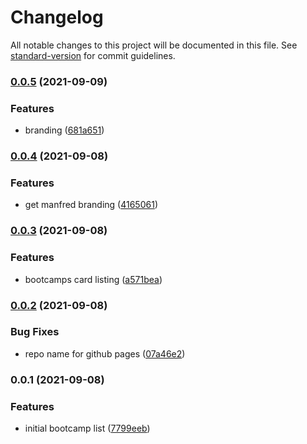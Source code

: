 # Changelog

All notable changes to this project will be documented in this file. See [standard-version](https://github.com/conventional-changelog/standard-version) for commit guidelines.

### [0.0.5](https://github.com/angularbuilders/Bootcamps/compare/v0.0.4...v0.0.5) (2021-09-09)


### Features

* branding ([681a651](https://github.com/angularbuilders/Bootcamps/commit/681a651710cf0e6eb7702897b2013dc9374660a9))

### [0.0.4](https://github.com/angularbuilders/Bootcamps/compare/v0.0.3...v0.0.4) (2021-09-08)


### Features

* get manfred branding ([4165061](https://github.com/angularbuilders/Bootcamps/commit/41650619cf1ebd7ce52c084f4c35bbe2f1d5e17d))

### [0.0.3](https://github.com/angularbuilders/Bootcamps/compare/v0.0.2...v0.0.3) (2021-09-08)


### Features

* bootcamps card listing ([a571bea](https://github.com/angularbuilders/Bootcamps/commit/a571beaf4e4d35fe8a5aacfb7d18e8f8f51f927a))

### [0.0.2](https://github.com/angularbuilders/Bootcamps/compare/v0.0.1...v0.0.2) (2021-09-08)


### Bug Fixes

* repo name for github pages ([07a46e2](https://github.com/angularbuilders/Bootcamps/commit/07a46e2f63b4ba1159e0ac5d0eecb06fe103d5a8))

### 0.0.1 (2021-09-08)


### Features

* initial bootcamp list ([7799eeb](https://github.com/angularbuilders/Bootcamps/commit/7799eeb9739568f8ce6af201102b6e3842f33d24))

